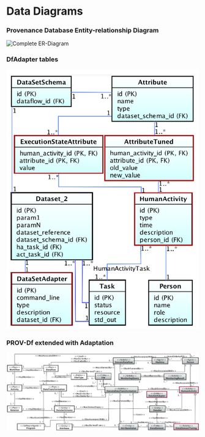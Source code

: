 # Data Diagrams

### Provenance Database Entity-relationship Diagram
![Complete ER-Diagram](https://raw.githubusercontent.com/hpcdb/DfAdapter/master/diagrams/DfAnalyzer-DB-Schema-v3.png")

### DfAdapter tables

![DfAdapter Excerpt](https://raw.githubusercontent.com/hpcdb/DfAdapter/master/diagrams/excerpt.png)

### PROV-Df extended with Adaptation

![PROV-Df extended with Adaptation Entities](https://raw.githubusercontent.com/hpcdb/DfAdapter/master/diagrams/PROV-Df-redstrokes.png)
